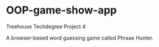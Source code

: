 # OOP-game-show-app
Treehouse Techdegree Project 4

A browser-based word guessing game called Phrase Hunter.

